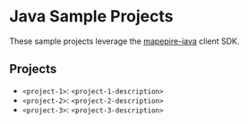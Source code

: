 # Java Sample Projects

These sample projects leverage the [mapepire-java](https://github.com/Mapepire-IBMi/mapepire-java) client SDK.

## Projects

* `<project-1>`: `<project-1-description>`
* `<project-2>`: `<project-2-description>`
* `<project-3>`: `<project-3-description>`